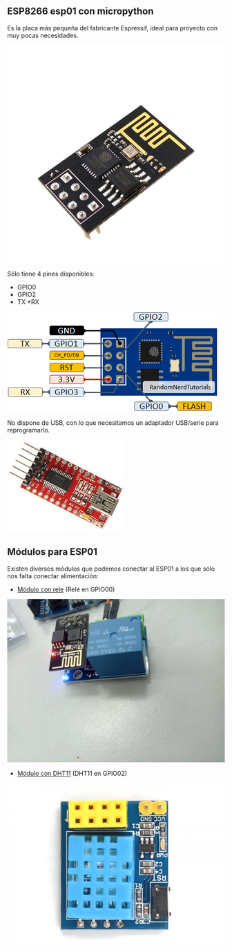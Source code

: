 ##  ESP8266 esp01 con micropython

Es la placa más pequeña del fabricante Espressif, ideal para proyecto con muy pocas necesidades. 

![](./images/ESP01.jpg)

Sólo tiene 4 pines disponibles:

* GPIO0
* GPIO2
* TX
*RX


![](./images/ESP-01-ESP8266-pinout-gpio-pin.png)

No dispone de USB, con lo que necesitamos un adaptador USB/serie para reprogramarlo.

![](./images/ftdi.jpg)


## Módulos para ESP01

Existen diversos módulos que podemos conectar al ESP01 a los que sólo nos falta conectar alimentación:

* [Módulo con rele](https://www.instructables.com/ESP0101S-RELAY-MODULE-TUTORIAL/) (Relé en GPIO00)

![](./images/ModuloRele.jpg)

* [Módulo con DHT11](https://www.makerfabs.com/esp-01-dht11-module.html) (DHT11 en GPIO02)

![](./images/ESP-01S_DHT11_Module_3-1000x750.jpg)
